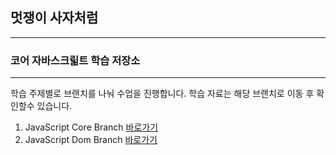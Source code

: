 ## 멋쟁이 사자처럼
---
### 코어 자바스크릷트 학습 저장소

---

학습 주제별로 브랜치를 나눠 수업을 진행합니다.
학습 자료는 해당 브랜치로 이동 후 확인할수 있습니다.


1. JavaScript Core Branch [바로가기](https://github.com/lanuioe/core_javascript)
2. JavaScript Dom Branch [바로가기](https://github.com/lanuioe/core_javascript)